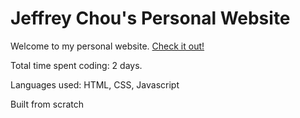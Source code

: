 # Jeffrey Chou's Personal Website

Welcome to my personal website. [Check it out!](jchoucode.github.io)

Total time spent coding: 2 days.

Languages used: HTML, CSS, Javascript

Built from scratch
